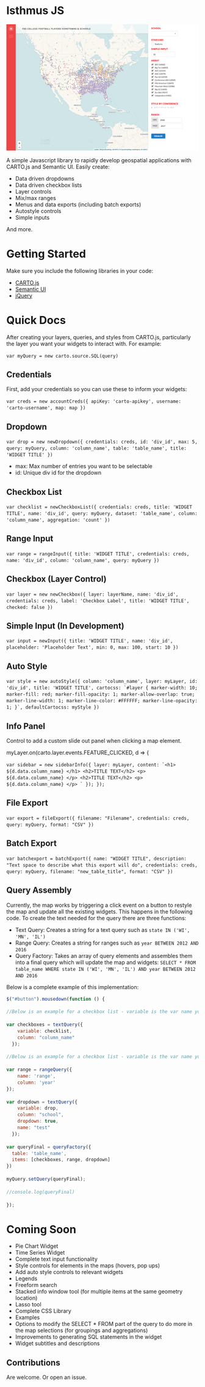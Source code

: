 # Isthmus JS

![Isthmus Map](intro.png "Sample Map")

A simple Javascript library to rapidly develop geospatial applications with CARTO.js and Semantic UI. Easily create:

- Data driven dropdowns
- Data driven checkbox lists
- Layer controls
- Mix/max ranges
- Menus and data exports (including batch exports)
- Autostyle controls
- Simple inputs

And more. 

# Getting Started

Make sure you include the following libraries in your code:

- [CARTO.js](https://carto.com/documentation/cartojs/) 
- [Semantic UI](https://semantic-ui.com/) 
- [jQuery](https://developers.google.com/speed/libraries/#jquery)

# Quick Docs

After creating your layers, queries, and styles from CARTO.js, particularly the layer you want your widgets to interact with. For example:

`var myQuery = new carto.source.SQL(query)`

## Credentials

First, add your credentials so you can use these to inform your widgets:

`var creds = new accountCreds({
  apiKey: 'carto-apikey',
  username: 'carto-username',
  map: map
})`

## Dropdown

`var drop = new newDropdown({
  credentials: creds,
  id: 'div_id',
  max: 5,
  query: myQuery,
  column: 'column_name',
  table: 'table_name',
  title: 'WIDGET TITLE'
})`

- max: Max number of entries you want to be selectable
- id: Unique div id for the dropdown

## Checkbox List

`var checklist = newCheckboxList({
  credentials: creds,
  title: 'WIDGET TITLE',
  name: 'div_id',
  query: myQuery,
  dataset: 'table_name',
  column: 'column_name',
  aggregation: 'count'
})`

## Range Input

`var range = rangeInput({
  title: 'WIDGET TITLE',
  credentials: creds,
  name: 'div_id',
	column: 'column_name',
	query: myQuery
})`

## Checkbox (Layer Control)

`var layer = new newCheckbox({
  layer: layerName,
  name: 'div_id',
  credentials: creds,
  label: 'Checkbox Label',
  title: 'WIDGET TITLE',
  checked: false
})`

## Simple Input (In Development)

`var input = newInput({
  title: 'WIDGET TITLE',
  name: 'div_id',
  placeholder: 'Placeholder Text',
  min: 0,
  max: 100,
  start: 10
})`

## Auto Style

``var style = new autoStyle({
  column: 'column_name',
  layer: myLayer,
  id: 'div_id',
  title: 'WIDGET TITLE',
  cartocss: `#layer {
          marker-width: 10;
          marker-fill: red;
          marker-fill-opacity: 1;
          marker-allow-overlap: true;
          marker-line-width: 1;
          marker-line-color: #FFFFFF;
          marker-line-opacity: 1;
          }`,
  defaultCartocss: myStyle
})``

## Info Panel

Control to add a custom slide out panel when clicking a map element.

myLayer.on(carto.layer.events.FEATURE_CLICKED, d => {

``var sidebar = new sidebarInfo({
  layer: myLayer,
  content: `<h1> ${d.data.column_name} </h1>
    <h2>TITLE TEXT</h2>
    <p> ${d.data.column_name} </p>
    <h2>TITLE TEXT</h2>
    <p> ${d.data.column_name} </p>
    `
});
});``

## File Export

`var export = fileExport({
 filename: "Filename",
 credentials: creds,
 query: myQuery,
 format: "CSV"
})`

## Batch Export

`var batchexport = batchExport({
	name: "WIDGET TITLE",
	description: "Text space to describe what this export will do",
	credentials: creds,
	query: myQuery,
	filename: "new_table_title",
	format: "CSV"
})`

## Query Assembly

Currently, the map works by triggering a click event on a button to restyle the map and update all the existing widgets. This happens in the following code. To create the text needed for the query there are three functions:

- Text Query: Creates a string for a text query such as `state IN ('WI', 'MN', 'IL')`
- Range Query: Creates a string for ranges such as `year BETWEEN 2012 AND 2016`
- Query Factory: Takes an array of query elements and assembles them into a final query which will update the map and widgets: `SELECT * FROM table_name WHERE state IN ('WI', 'MN', 'IL') AND year BETWEEN 2012 AND 2016`

Below is a complete example of this implementation:

```javascript
$("#button").mousedown(function () {

//Below is an example for a checkbox list - variable is the var name you assigned the checkbox list to

var checkboxes = textQuery({
    variable: checklist,
    column: "column_name"
  });

//Below is an example for a checkbox list - variable is the var name you assigned the checkbox list to

var range = rangeQuery({
    name: 'range',
    column: 'year'
});

var dropdown = textQuery({
    variable: drop,
    column: "school",
    dropdown: true,
    name: "test"
  });

var queryFinal = queryFactory({
  table: 'table_name',
  items: [checkboxes, range, dropdown]
})

myQuery.setQuery(queryFinal);

//console.log(queryFinal)

});
```

# Coming Soon

- Pie Chart Widget
- Time Series Widget
- Complete text input functionality
- Style controls for elements in the maps (hovers, pop ups)
- Add auto style controls to relevant widgets
- Legends
- Freeform search
- Stacked info window tool (for multiple items at the same geometry location)
- Lasso tool
- Complete CSS Library
- Examples
- Options to modify the SELECT * FROM part of the query to do more in the map selections (for groupings and aggregations)
- Improvements to generating SQL statements in the widget
- Widget subtitles and descriptions

## Contributions

Are welcome. Or open an issue.